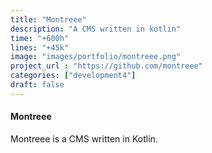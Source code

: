 ```yaml
---
title: "Montreee"
description: "A CMS written in kotlin"
time: "+600h"
lines: "+45k"
image: "images/portfolio/montreee.png"
project_url : "https://github.com/montreee"
categories: ["development4"]
draft: false
---
```


#### Montreee 
Montreee is a CMS written in Kotlin.
